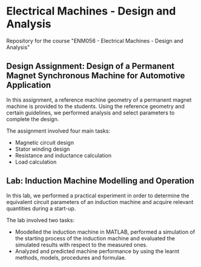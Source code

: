 # Electrical Machines - Design and Analysis
Repository for the course "ENM056 - Electrical Machines - Design and Analysis"

## Design Assignment: Design of a Permanent Magnet Synchronous Machine for Automotive Application

In this assignment, a reference machine geometry of a permanent magnet machine is provided to the students. 
Using the reference geometry and certain guidelines, we performed analysis and select parameters to complete the design.

The assignment involved four main tasks: 
- Magnetic circuit design
- Stator winding design
- Resistance and inductance calculation
- Load calculation

## Lab: Induction Machine Modelling and Operation

In this lab, we performed a practical experiment in order to determine the equivalent circuit parameters of an induction machine and acquire relevant quantities during a start-up.

The lab involved two tasks:
- Moodelled the induction machine in MATLAB, performed a simulation of the starting process of the induction machine and evaluated the simulated results with respect to the measured ones.
- Analyzed and predicted machine performance by using the learnt methods, models, procedures and formulae.
